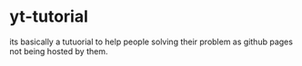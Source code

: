 # yt-tutorial
its basically a tutuorial to help people solving their problem as github pages not being hosted by them.
